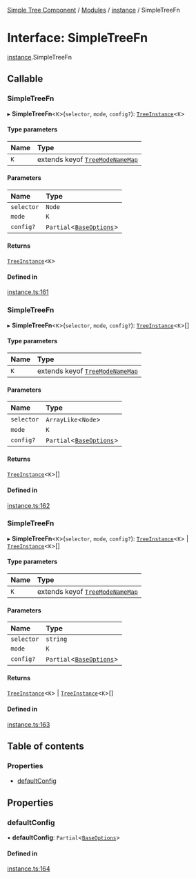 [Simple Tree Component](../README.md) / [Modules](../modules.md) / [instance](instance.md) / SimpleTreeFn

# Interface: SimpleTreeFn

[instance](instance.md).SimpleTreeFn

## Callable

### SimpleTreeFn

▸ **SimpleTreeFn**<`K`\>(`selector`, `mode`, `config?`): [`TreeInstance`](instance.TreeInstance.md)<`K`\>

#### Type parameters

| Name | Type |
| :------ | :------ |
| `K` | extends keyof [`TreeModeNameMap`](instance.TreeModeNameMap.md) |

#### Parameters

| Name | Type |
| :------ | :------ |
| `selector` | `Node` |
| `mode` | `K` |
| `config?` | `Partial`<[`BaseOptions`](options.BaseOptions.md)\> |

#### Returns

[`TreeInstance`](instance.TreeInstance.md)<`K`\>

#### Defined in

[instance.ts:161](https://github.com/ckotzbauer/simple-tree-component/blob/bbc7fa7/src/types/instance.ts#L161)

### SimpleTreeFn

▸ **SimpleTreeFn**<`K`\>(`selector`, `mode`, `config?`): [`TreeInstance`](instance.TreeInstance.md)<`K`\>[]

#### Type parameters

| Name | Type |
| :------ | :------ |
| `K` | extends keyof [`TreeModeNameMap`](instance.TreeModeNameMap.md) |

#### Parameters

| Name | Type |
| :------ | :------ |
| `selector` | `ArrayLike`<`Node`\> |
| `mode` | `K` |
| `config?` | `Partial`<[`BaseOptions`](options.BaseOptions.md)\> |

#### Returns

[`TreeInstance`](instance.TreeInstance.md)<`K`\>[]

#### Defined in

[instance.ts:162](https://github.com/ckotzbauer/simple-tree-component/blob/bbc7fa7/src/types/instance.ts#L162)

### SimpleTreeFn

▸ **SimpleTreeFn**<`K`\>(`selector`, `mode`, `config?`): [`TreeInstance`](instance.TreeInstance.md)<`K`\> \| [`TreeInstance`](instance.TreeInstance.md)<`K`\>[]

#### Type parameters

| Name | Type |
| :------ | :------ |
| `K` | extends keyof [`TreeModeNameMap`](instance.TreeModeNameMap.md) |

#### Parameters

| Name | Type |
| :------ | :------ |
| `selector` | `string` |
| `mode` | `K` |
| `config?` | `Partial`<[`BaseOptions`](options.BaseOptions.md)\> |

#### Returns

[`TreeInstance`](instance.TreeInstance.md)<`K`\> \| [`TreeInstance`](instance.TreeInstance.md)<`K`\>[]

#### Defined in

[instance.ts:163](https://github.com/ckotzbauer/simple-tree-component/blob/bbc7fa7/src/types/instance.ts#L163)

## Table of contents

### Properties

- [defaultConfig](instance.SimpleTreeFn.md#defaultconfig)

## Properties

### defaultConfig

• **defaultConfig**: `Partial`<[`BaseOptions`](options.BaseOptions.md)\>

#### Defined in

[instance.ts:164](https://github.com/ckotzbauer/simple-tree-component/blob/bbc7fa7/src/types/instance.ts#L164)
